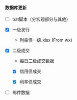 #### 数据库更新

- [ ] bat脚本（分宏观部分与其他）

- [x] 一级发行

  * 利率债一级.xlsx (From wx)

- [x] 二级成交

  * 每日二级成交数据

  - [x] 信用债成交
  - [x] 利率债成交



- [ ] 邮件数据

